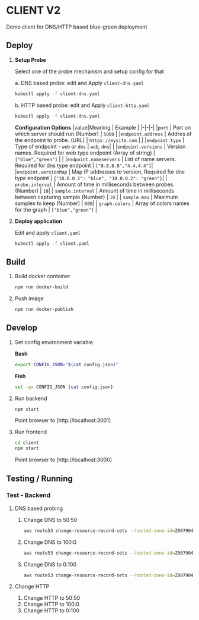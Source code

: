 # CLIENT V2

Demo client for DNS/HTTP based blue-green deployment

## Deploy

1. **Setup Probe**

    Select one of the probe mechanism and setup config for that

    a. DNS based probe: edit and Apply `client-dns.yaml`

      ```bash
      kubectl apply -f client-dns.yaml
      ```



    b. HTTP based probe: edit and Apply `client-http.yaml`

      ```bash
      kubectl apply -f client-dns.yaml
      ```

    **Configuration Options**
    |value|Meaning | Example |
    |-|-|-|
    |`port` | Port on which server should run (Number) | `5000` |
    |`endpoint.address` | Addres of the endpoint to probe. (URL) | `https://mysite.com` | |
    |`endpoint.type` | Type of endpoint - `web` or `dns` | `web`, `dns`| |
    |`endpoint.versions` | Version names. Required for web type endpoint (Array of string) | `["blue","green"]` | |
    |`endpoint.nameservers` | List of name servers. Required for dns type endpoint | `["8.8.8.8","4.4.4.4"]`|
    |`endpoint.versionMap` | Map IP addresses to version, Required for dns type endpoint | `{"10.0.0.1": "blue", "10.0.0.2": "green"}`|
    | `probe.interval` | Amount of time in milliseconds between probes. (Number) | `10`|
    | `sample.interval` | Amount of time in milliseconds between capturing sample (Number) | `10` |
    | `sample.max` | Maximum samples to keep (Number) | `600`|
    | `graph.colors` | Array of colors names for the graph | `["blue","green"]` |

1. **Deploy application**

    Edit and apply `client.yaml`

    ```bash
    kubectl apply -f client.yaml
    ```

## Build

1. Build docker container

    ```bash
    npm run docker-build
    ```

1. Push image

    ```bash
    npm run docker-publish
    ```

## Develop

1. Set config environment variable

    **Bash**

    ```bash
    export CONFIG_JSON="$(cat config.json)"
    ```

    **Fish**

    ```bash
    set -gx CONFIG_JSON (cat config.json)
    ```

1. Run backend

    ```bash
    npm start
    ```

    Point browser to [http://localhost:3001]

1. Run frontend

    ```bash
    cd client
    npm start
    ```

    Point browser to [http://localhost:3000]

## Testing / Running

### Test - Backend

1. DNS based probing
    1. Change DNS to 50:50

        ```bash
        aws route53 change-resource-record-sets --hosted-zone-id=Z00790433JF8Q9KA66EHM  --change-batch file://test/dns0.json
        ```

    1. Change DNS to 100:0

        ```bash
        aws route53 change-resource-record-sets --hosted-zone-id=Z00790433JF8Q9KA66EHM  --change-batch file://test/dns1.json
        ```

    1. Change DNS to 0:100

        ```bash
        aws route53 change-resource-record-sets --hosted-zone-id=Z00790433JF8Q9KA66EHM  --change-batch file://test/dns2.json
        ```

1. Change HTTP

    1. Change HTTP to 50:50
    1. Change HTTP to 100:0
    1. Change HTTP to 0:100
